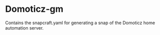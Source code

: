 # Domoticz-gm

Contains the snapcraft.yaml for generating a snap of the Domoticz home automation server.
